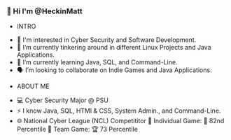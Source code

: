 ### 👋 Hi I'm @HeckinMatt

<!--
**HeckinMatt/HeckinMatt** is a ✨ _special_ ✨ repository because its `README.md` (this file) appears on your GitHub profile.

Here are some ideas to get you started:

- 🔭 I’m currently working on ...
- 🌱 I’m currently learning ...
- 👯 I’m looking to collaborate on ...
- 🤔 I’m looking for help with ...
- 💬 Ask me about ...
- 📫 How to reach me: ...
- 😄 Pronouns: ...
- ⚡ Fun fact: ...
-->
* INTRO
- 💭 I'm interested in Cyber Security and Software Development.
- 🔭 I’m currently tinkering around in different Linux Projects and Java Applications.
- 🌱 I’m currently learning Java, SQL, and Command-Line.
- 🗣️ I’m looking to collaborate on Indie Games and Java Applications.

* ABOUT ME
- 💻 Cyber Security Major @ PSU
- ⚡ I know Java, SQL, HTMl & CSS, System Admin., and Command-Line.
- 🌐 National Cyber League (NCL) Competititor 
👤 Individual Game: 💎 82nd Percentile 👥 Team Game: 🏆 73 Percentile
